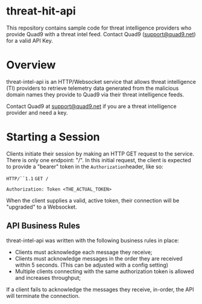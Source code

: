 # threat-hit-api
This repository contains sample code for threat intelligence providers who provide Quad9 with a threat intel feed. Contact Quad9 (support@quad9.net) for a valid API Key.

# Overview

threat-intel-api is an HTTP/Websocket service that allows threat intelligence (TI) providers to retrieve telemetry data generated from the malicious domain names they provide to Quad9 via their threat intelligence feeds. 

Contact Quad9 at support@quad9.net if you are a threat intelligence provider and need a key. 

# Starting a Session
Clients initiate their session by making an HTTP GET request to the service. There is only one endpoint: "/". In this initial request, the client is expected to provide a "bearer" token in the `Authorization`header, like so:

`HTTP/``1.1`  `GET /`

`Authorization: Token <THE_ACTUAL_TOKEN>`

When the client supplies a valid, active token, their connection will be "upgraded" to a Websocket.

## API Business Rules

threat-intel-api was written with the following business rules in place:

-   Clients must acknowledge each message they receive;
-   Clients must acknowledge messages in the order they are received within 5 seconds. (This can be adjusted with a config setting)
-   Multiple clients connecting with the same authorization token is allowed and increases throughput;

If a client fails to acknowledge the messages they receive, in-order, the API will terminate the connection.

